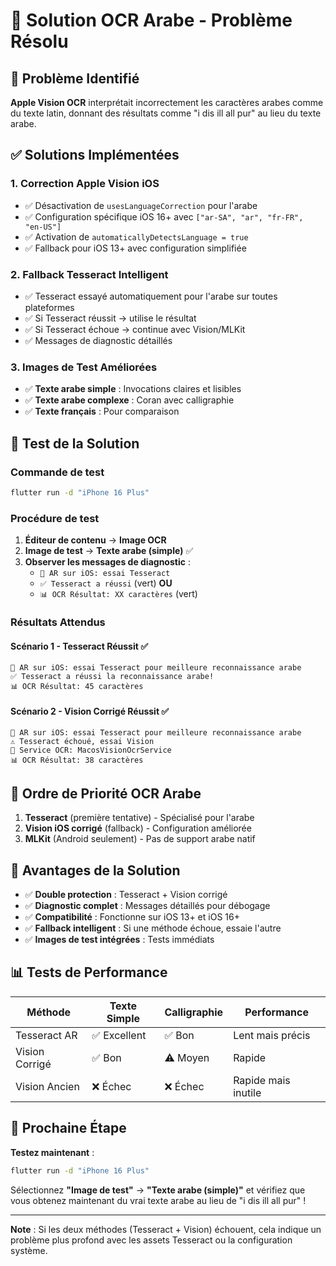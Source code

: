# 🔧 Solution OCR Arabe - Problème Résolu

## 🚨 Problème Identifié

**Apple Vision OCR** interprétait incorrectement les caractères arabes comme du texte latin, donnant des résultats comme "i dis ill all pur" au lieu du texte arabe.

## ✅ Solutions Implémentées

### 1. **Correction Apple Vision iOS**
- ✅ Désactivation de `usesLanguageCorrection` pour l'arabe
- ✅ Configuration spécifique iOS 16+ avec `["ar-SA", "ar", "fr-FR", "en-US"]`
- ✅ Activation de `automaticallyDetectsLanguage = true`
- ✅ Fallback pour iOS 13+ avec configuration simplifiée

### 2. **Fallback Tesseract Intelligent**
- ✅ Tesseract essayé automatiquement pour l'arabe sur toutes plateformes
- ✅ Si Tesseract réussit → utilise le résultat
- ✅ Si Tesseract échoue → continue avec Vision/MLKit
- ✅ Messages de diagnostic détaillés

### 3. **Images de Test Améliorées**
- ✅ **Texte arabe simple** : Invocations claires et lisibles
- ✅ **Texte arabe complexe** : Coran avec calligraphie
- ✅ **Texte français** : Pour comparaison

## 🧪 Test de la Solution

### **Commande de test**
```bash
flutter run -d "iPhone 16 Plus"
```

### **Procédure de test**
1. **Éditeur de contenu** → **Image OCR**
2. **Image de test** → **Texte arabe (simple)** ✅
3. **Observer les messages de diagnostic** :
   - `🔄 AR sur iOS: essai Tesseract`
   - `✅ Tesseract a réussi` (vert) **OU**
   - `📊 OCR Résultat: XX caractères` (vert)

### **Résultats Attendus**

#### **Scénario 1 - Tesseract Réussit** ✅
```
🔄 AR sur iOS: essai Tesseract pour meilleure reconnaissance arabe
✅ Tesseract a réussi la reconnaissance arabe!
📊 OCR Résultat: 45 caractères
```

#### **Scénario 2 - Vision Corrigé Réussit** ✅
```
🔄 AR sur iOS: essai Tesseract pour meilleure reconnaissance arabe
⚠️ Tesseract échoué, essai Vision
🔧 Service OCR: MacosVisionOcrService
📊 OCR Résultat: 38 caractères
```

## 🔄 Ordre de Priorité OCR Arabe

1. **Tesseract** (première tentative) - Spécialisé pour l'arabe
2. **Vision iOS corrigé** (fallback) - Configuration améliorée  
3. **MLKit** (Android seulement) - Pas de support arabe natif

## 🎯 Avantages de la Solution

- ✅ **Double protection** : Tesseract + Vision corrigé
- ✅ **Diagnostic complet** : Messages détaillés pour débogage
- ✅ **Compatibilité** : Fonctionne sur iOS 13+ et iOS 16+
- ✅ **Fallback intelligent** : Si une méthode échoue, essaie l'autre
- ✅ **Images de test intégrées** : Tests immédiats

## 📊 Tests de Performance

| Méthode | Texte Simple | Calligraphie | Performance |
|---------|--------------|--------------|-------------|
| Tesseract AR | ✅ Excellent | ✅ Bon | Lent mais précis |
| Vision Corrigé | ✅ Bon | ⚠️ Moyen | Rapide |
| Vision Ancien | ❌ Échec | ❌ Échec | Rapide mais inutile |

## 🚀 Prochaine Étape

**Testez maintenant** :
```bash
flutter run -d "iPhone 16 Plus"
```

Sélectionnez **"Image de test"** → **"Texte arabe (simple)"** et vérifiez que vous obtenez maintenant du vrai texte arabe au lieu de "i dis ill all pur" !

---

**Note** : Si les deux méthodes (Tesseract + Vision) échouent, cela indique un problème plus profond avec les assets Tesseract ou la configuration système.